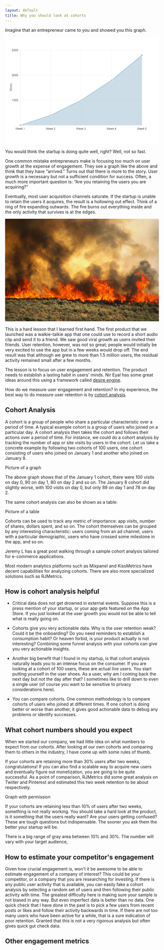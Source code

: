 ```yaml
---
layout: default
title: Why you should look at cohorts
---
```

<!--
You should be only looking at cohorts

-- Entrepreneurs common mistake

-- Pitfalls of othis metrics

-- what is a cohort

-- How is that helpful
* Actionable
* Drilldown
* Customer focus

-- Mixpanel/Kissmetrics (link to and tweet)

Anything from RJMetrics?

-- Distibution vs engagement (link to)

-- Othis related metrics like Daily actives/Monthly actives, churn rate

-- Common retention rates for FB, Pinterest, Twitter

Can we estimate retention rates for Pinterest etc

-------------------------------------------------------------------
-->
Imagine that an entrepreneur came to you and showed you this graph.

<img class="iborder" src="/assets/users_growth.png"/>


You would think the startup is doing quite well, right? Well, not so fast.

One common mistake entrepreneurs make is focusing too much on user growth at the expense of engagement. They see a graph like the above and think that they have “arrived.” Turns out that there is more to the story. User growth is a necessary but not a sufficient condition for success. Often, a much more important question is: “Are you retaining the users you are acquiring?”

Eventually, most user acquisition channels saturate. If the startup is unable to retain the users it acquires, the result is a hollowing out effect. Think of a ring of fire expanding outwards. The fire burns out everything inside and the only activity that survives is at the edges.

<img class="iborder" src="/assets/brush_fire.jpg"/>

This is a hard lesson that I learned first hand. The first product that we launched was a walkie-talkie app that one could use to record a short audio clip and send it to a friend. We saw good viral growth as users invited their friends. User retention, however, was not so great; people would initially be very excited to use the app but in a few weeks would drop off. The end result was that although we grew to more than 1.5 million users, the residual activity remained small after a few months.

The lesson is to focus on user engagement and retention. The product needs to establish a lasting habit in users' minds. Nir Eyal has some great ideas around this using a framework called [desire engine](http://www.nirandfar.com/2012/03/how-to-manufacture-desire.html).

How do we measure user engagement and retention? In my experience, the best way to do measure user retention is by [cohort analysis](http://cohortanalysis.com).

## Cohort Analysis

A cohort is a group of people who share a particular characteristic over a period of time. A typical example cohort is a group of users who joined on a particular day.
A cohort analysis then takes the cohort and follows their actions over a period of time. For instance, we could do a cohort analysis by tracking the number of app or site visits by users in the cohort. Let us take a concrete example by following two cohorts of 100 users, one cohort consisting of users who joined on January 1 and another who joined on January 8.

Picture of a graph

The above graph shows that of the January 1 cohort, there were 100 visits on day 0, 90 on day 1, 80 on day 2 and so on. The January 8 cohort did slightly worse, with 100 visits on day 0, but only 89 on day 1 and 78 on day 2.

The same cohort analysis can also be shown as a table:

Picture of a table

Cohorts can be used to track any metric of importance: app visits, number of shares, dollars spent, and so on. The cohort themselves can be grouped by any interesting characteristic: users coming from an ad channel, users with a particular demographic, users who have crossed some milestone in the app, and so on.

Jeremy L has a great post walking through a sample cohort analysis tailored for e-commerce applications.

Most modern analytics platforms such as Mixpanel and KissMetrics have decent capabilities for analyzing cohorts. There are also more specialized solutions such as RJMetrics.

## How is cohort analysis helpful
* Critical data does not get drowned in external events. Suppose this is a press mention of your startup, or your app gets featured on the App Store. If you just looked at the user growth you would not be able to tell what is really going on.

* Cohorts give you very actionable data. Why is the user retention weak? Could it be the onboarding? Do you need reminders to establish a consumption habit? Or heaven forbid, is your product actually is not interesting? Combining some funnel analysis with your cohorts can give you very actionable insights.

* Another big benefit that I found in my startup, is that cohort analysis naturally leads you to an intense focus on the consumer. If you are looking at a cohort of 100 users, these are actual live users. You start putting yourself in the user shoes. As a user, why am I coming back the next day but not the day after that? I sometimes like to drill down to even a single user (of course you want to be sensitive to privacy considerations here).

* You can compare cohorts. One common methodology is to compare cohorts of users who joined at different times. If one cohort is doing better or worse than another, it gives good actionable data to debug any problems or identify successes.

## What cohort numbers should you expect
When we started our company, we had little idea on what numbers to expect from our cohorts. After looking at our own cohorts and comparing them to others in the industry, I have come up with some rules of thumb.

If your cohorts are retaining more than 30% users after two weeks, congratulations! If you can also find a scalable way to acquire new users and eventually figure out monetization, you are going to be quite successful. As a point of comparison, RJMetrics did some great analysis on Twiiter and Pinterest and estimated this two week retention to be about respectively.

Graph with permission

If your cohorts are retaining less than 10% of users after two weeks, something is not really working. You should take a hard look at the product, is it something that the users really want? Are your users getting confused? These are tough questions but indispensable. The sooner you ask them the better your startup will be.

There is a big range of gray area between 10% and 30%. The number will vary with your target audience,

## How to estimate your competitor's engagement

Given how crucial engagement is, won't it be awesome to be able to estimate engagement of a company of interest? This could be your competitor, or a company that you are researching for investing. If there is any public user activity that is available, you can easily fake a cohort analysis by selecting a random set of users and then following their public activity with time. The greatest difficulty here is making sure your sample is not biased in any way. But even imperfect data is better than no data. One quick check that I have done in the past is to pick a few users from recent posts or likes and follow their activity backwards in time. If there are not too many users who have been active for a while, that is a sure indication of poor retention. Granted that this is not a very rigorous analysis but often gives quick gut check data.

## Other engagement metrics


<!--

http://500hats.typepad.com/500blogs/2009/09/startup-metrics-for-pirates-seedcamp-2009-sept-2009-london.html

http://www.avc.com/a_vc/2009/10/the-cohort-analysis.html



-------
web design
https://news.ycombinator.com/item?id=1503710
-->